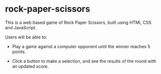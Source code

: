 # rock-paper-scissors

This is a web based game of Rock Paper Scissors, built using HTMl, CSS and JavaScript.

Users will be able to:

- Play a game against a computer opponent until the winner reaches 5 points.

- Click a button to make a selection, and see the results of the round with an updated score.